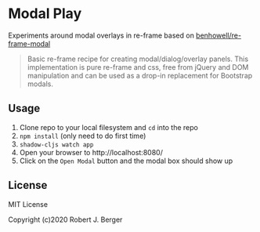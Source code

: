 # Modal Play

Experiments around modal overlays in re-frame based on
[benhowell/re-frame-modal](https://github.com/benhowell/re-frame-modal)

> Basic re-frame recipe for creating modal/dialog/overlay panels. This
> implementation is pure re-frame and css, free from jQuery and DOM manipulation
> and can be used as a drop-in replacement for Bootstrap modals.

## Usage

1. Clone repo to your local filesystem and `cd` into the repo
2. `npm install` (only need to do first time)
3. `shadow-cljs watch app`
4. Open your browser to http://localhost:8080/
5. Click on the `Open Modal` button and the modal box should show up

## License 

MIT License

Copyright (c)2020 Robert J. Berger
